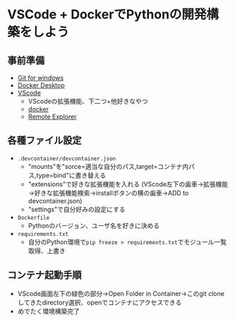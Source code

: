 # VSCode + DockerでPythonの開発構築をしよう
## 事前準備
* [Git for windows](https://gitforwindows.org/)
* [Docker Desktop](https://www.docker.com/products/docker-desktop/)
* [VScode](https://azure.microsoft.com/ja-jp/products/visual-studio-code/)
  * VScodeの拡張機能、下二つ+他好きなやつ
  * [docker](https://marketplace.visualstudio.com/items?itemName=ms-azuretools.vscode-docker)
  * [Remote Explorer](https://marketplace.visualstudio.com/items?itemName=ms-vscode.remote-explorer)
## 各種ファイル設定
* `.devcontainer/devcontainer.json`
  * "mounts"を"sorce=適当な自分のパス,target=コンテナ内パス,type=bind"に書き替える
  * "extensions"で好きな拡張機能を入れる (VScode左下の歯車→拡張機能→好きな拡張機能検索→installボタンの横の歯車→ADD to devcontainer.json)
  * "settings"で自分好みの設定にする
* `Dockerfile`
  * Pythonのバージョン、ユーザ名を好きに決める
* `requirements.txt`
  * 自分のPython環境で`pip freeze > requirements.txt`でモジュール一覧取得、上書き
## コンテナ起動手順
* VScode画面左下の緑色の部分→Open Folder in Container→このgit cloneしてきたdirectory選択、openでコンテナにアクセスできる
* めでたく環境構築完了
